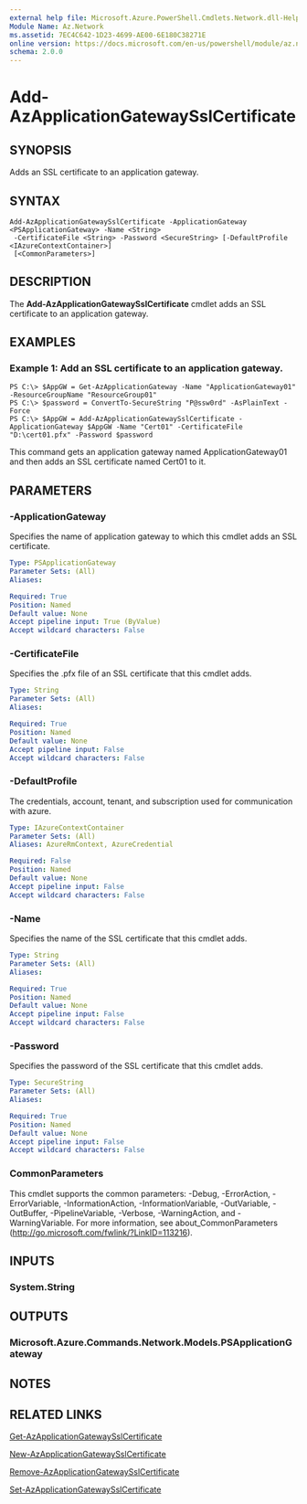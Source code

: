 ```yaml
---
external help file: Microsoft.Azure.PowerShell.Cmdlets.Network.dll-Help.xml
Module Name: Az.Network
ms.assetid: 7EC4C642-1D23-4699-AE00-6E180C38271E
online version: https://docs.microsoft.com/en-us/powershell/module/az.network/add-azapplicationgatewaysslcertificate
schema: 2.0.0
---
```


# Add-AzApplicationGatewaySslCertificate

## SYNOPSIS
Adds an SSL certificate to an application gateway.

## SYNTAX

```
Add-AzApplicationGatewaySslCertificate -ApplicationGateway <PSApplicationGateway> -Name <String>
 -CertificateFile <String> -Password <SecureString> [-DefaultProfile <IAzureContextContainer>]
 [<CommonParameters>]
```

## DESCRIPTION
The **Add-AzApplicationGatewaySslCertificate** cmdlet adds an SSL certificate to an application gateway.

## EXAMPLES

### Example 1: Add an SSL certificate to an application gateway.
```
PS C:\> $AppGW = Get-AzApplicationGateway -Name "ApplicationGateway01" -ResourceGroupName "ResourceGroup01"
PS C:\> $password = ConvertTo-SecureString "P@ssw0rd" -AsPlainText -Force
PS C:\> $AppGW = Add-AzApplicationGatewaySslCertificate -ApplicationGateway $AppGW -Name "Cert01" -CertificateFile "D:\cert01.pfx" -Password $password
```

This command gets an application gateway named ApplicationGateway01 and then adds an SSL certificate named Cert01 to it.

## PARAMETERS

### -ApplicationGateway
Specifies the name of application gateway to which this cmdlet adds an SSL certificate.

```yaml
Type: PSApplicationGateway
Parameter Sets: (All)
Aliases: 

Required: True
Position: Named
Default value: None
Accept pipeline input: True (ByValue)
Accept wildcard characters: False
```

### -CertificateFile
Specifies the .pfx file of an SSL certificate that this cmdlet adds.

```yaml
Type: String
Parameter Sets: (All)
Aliases: 

Required: True
Position: Named
Default value: None
Accept pipeline input: False
Accept wildcard characters: False
```

### -DefaultProfile
The credentials, account, tenant, and subscription used for communication with azure.

```yaml
Type: IAzureContextContainer
Parameter Sets: (All)
Aliases: AzureRmContext, AzureCredential

Required: False
Position: Named
Default value: None
Accept pipeline input: False
Accept wildcard characters: False
```

### -Name
Specifies the name of the SSL certificate that this cmdlet adds.

```yaml
Type: String
Parameter Sets: (All)
Aliases: 

Required: True
Position: Named
Default value: None
Accept pipeline input: False
Accept wildcard characters: False
```

### -Password
Specifies the password of the SSL certificate that this cmdlet adds.

```yaml
Type: SecureString
Parameter Sets: (All)
Aliases: 

Required: True
Position: Named
Default value: None
Accept pipeline input: False
Accept wildcard characters: False
```

### CommonParameters
This cmdlet supports the common parameters: -Debug, -ErrorAction, -ErrorVariable, -InformationAction, -InformationVariable, -OutVariable, -OutBuffer, -PipelineVariable, -Verbose, -WarningAction, and -WarningVariable. For more information, see about_CommonParameters (http://go.microsoft.com/fwlink/?LinkID=113216).

## INPUTS

### System.String

## OUTPUTS

### Microsoft.Azure.Commands.Network.Models.PSApplicationGateway

## NOTES

## RELATED LINKS

[Get-AzApplicationGatewaySslCertificate](./Get-AzApplicationGatewaySslCertificate.md)

[New-AzApplicationGatewaySslCertificate](./New-AzApplicationGatewaySslCertificate.md)

[Remove-AzApplicationGatewaySslCertificate](./Remove-AzApplicationGatewaySslCertificate.md)

[Set-AzApplicationGatewaySslCertificate](./Set-AzApplicationGatewaySslCertificate.md)


